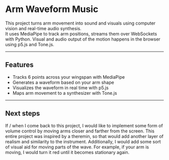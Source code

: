 # Arm Waveform Music

This project turns arm movement into sound and visuals using computer vision and real-time audio synthesis.  
It uses MediaPipe to track arm positions, streams them over WebSockets with Python. 
Visual and audio output of the motion happens in the browser using p5.js and Tone.js.

---

## Features
- Tracks 6 points across your wingspan with MediaPipe
- Generates a waveform based on your arm shape
- Visualizes the waveform in real time with p5.js
- Maps arm movement to a synthesizer with Tone.js

---

  ## Next steps

  If / when I come back to this project, I would like to implement some form of volume control by moving arms closer and farther from the screen.
  This entire project was inspired by a theremin, so that would add another layer of realism and similarity to the instrument.
  Additionally, I would add some sort of visual aid for moving parts of the wave. For example, if your arm is moving, I would turn it red until it becomes stationary again.
